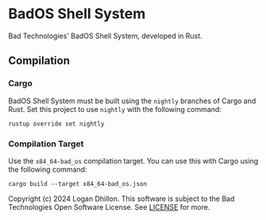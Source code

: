 # BadOS Shell System

Bad Technologies' BadOS Shell System, developed in Rust.

## Compilation

### Cargo

BadOS Shell System must be built using the `nightly` branches of Cargo and Rust. Set this project to use `nightly` with the following command:

```shell
rustup override set nightly
```

### Compilation Target

Use the `x84_64-bad_os` compilation target. You can use this with Cargo using the following command:

```shell
cargo build --target x84_64-bad_os.json
```

Copyright (c) 2024 Logan Dhillon.
This software is subject to the Bad Technologies Open Software License. See [LICENSE](LICENSE) for more.